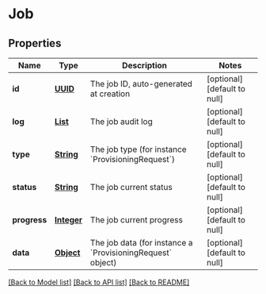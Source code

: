 # Job
## Properties

Name | Type | Description | Notes
------------ | ------------- | ------------- | -------------
**id** | [**UUID**](UUID.md) | The job ID, auto-generated at creation | [optional] [default to null]
**log** | [**List**](string.md) | The job audit log | [optional] [default to null]
**type** | [**String**](string.md) | The job type (for instance &#x60;ProvisioningRequest&#x60;) | [optional] [default to null]
**status** | [**String**](string.md) | The job current status | [optional] [default to null]
**progress** | [**Integer**](integer.md) | The job current progress | [optional] [default to null]
**data** | [**Object**](.md) | The job data (for instance a &#x60;ProvisioningRequest&#x60; object) | [optional] [default to null]

[[Back to Model list]](../README.md#documentation-for-models) [[Back to API list]](../README.md#documentation-for-api-endpoints) [[Back to README]](../README.md)

